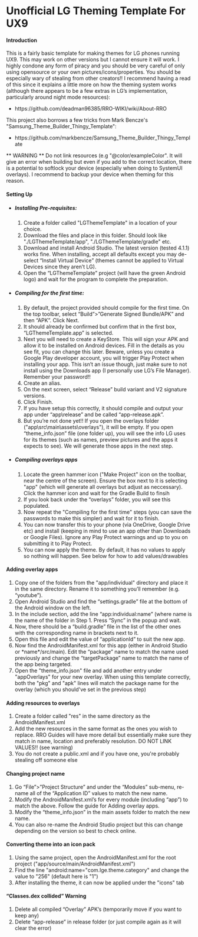 # Unofficial LG Theming Template For UX9

<h4>Introduction</h4>
This is a fairly basic template for making themes for LG phones running UX9. This may work on other versions but I cannot ensure it will work. I highly condone any form of piracy and you should be very careful of only using opensource or your own pictures/icons/properties. You should be especially wary of stealing from other creators!! I recommend having a read of this since it explains a little more on how the theming system works (although there appears to be a few extras in LG’s implementation, particularly around night mode resources):
<ul>
  <li>https://github.com/deadman96385/RRO-WIKI/wiki/About-RRO</li>
</ul>
This project also borrows a few tricks from Mark Bencze's "Samsung_Theme_Builder_Thingy_Template":
<ul>
  <li>https://github.com/markbencze/Samsung_Theme_Builder_Thingy_Template</li>
</ul>
** WARNING **  Do not link resources (e.g "@color/exampleColor". It will give an error when building but even if you add to the correct location, there is a potential to softlock your device (especially when doing to SystemUI overlays). I recommend to backup your device when theming for this reason.

<h4>Setting Up</h4>
<ul>
  <li><h5>Installing Pre-requisites:</h5>
<ol>
<li> Create a folder called "LGThemeTemplate" in a location of your choice. </li>
<li>Download the files and place in this folder. Should look like "./LGThemeTemplate/app", "./LGThemeTemplate/gradle" etc.</li>
<li>Download and install Android Studio. The latest version (tested 4.1.1) works fine. When installing, accept all defaults except you may de-select “Install Virtual Device” (themes cannot be applied to Virtual Devices since they aren’t LG).</li>
<li>Open the “LGThemeTemplate” project (will have the green Android logo) and wait for the program to complete the preparation.</li>
</ol>
<li><h5>Compiling for the first time:</h5>
<ol>
<li>By default, the project provided should compile for the first time. On the top toolbar, select “Build”>”Generate Signed Bundle/APK” and then “APK”. Click Next.</li>
<li>It should already be confirmed but confirm that in the first box, “LGThemeTemplate.app” is selected.</li>
<li>Next you will need to create a KeyStore. This will sign your APK and allow it to be installed on Android devices. Fill in the details as you see fit, you can change this later. Beware, unless you create a Google Play developer account, you will trigger Play Protect when installing your app. This isn’t an issue though, just make sure to not install using the Downloads app (I personally use LG’s File Manager). Remember your password!! </li>
<li>Create an alias.</li>
<li>On the next screen, select “Release” build variant and V2 signature versions. </li>
<li>Click Finish.</li>
<li>If you have setup this correctly, it should compile and output your app under “app\release” and be called “app-release.apk”.</li>
<li>But you’re not done yet!! If you open the overlays folder ("app\src\main\assets\overlays"), it will be empty. If you open “theme_info.json” file (one folder up), you will see the info LG uses for its themes (such as names, preview pictures and the apps it expects to see). We will generate those apps in the next step.</li>
</ol>
</li>
<li>
<h5>Compiling overlays apps</h5>
<ol>
<li>Locate the green hammer icon ("Make Project" icon on the toolbar, near the centre of the screen). Ensure the box next to it is selecting "app" (which will generate all overlays but adjust as neccessary). Click the hammer icon and wait for the Gradle Build to finsih</li>
<li>If you look back under the “overlays” folder, you will see this populated.</li>
<li>Now repeat the "Compiling for the first time" steps (you can save the passwords to make this simpler) and wait for it to finish.</li>
<li>You can now transfer this to your phone (via OneDrive, Google Drive etc) and install (keeping in mind to use an app other than Downloads or Google Files). Ignore any Play Protect warnings and up to you on submitting it to Play Protect.</li>
<li>You can now apply the theme. By default, it has no values to apply so nothing will happen. See below for how to add values/drawables </li>
 </ol>
</ul>

<h4>Adding overlay apps</h4>
<ol>
<li>Copy one of the folders from the "app/individual" directory and place it in the same directory. Rename it to something you’ll remember (e.g. “youtube”).</li>
<li>Open Android Studio and find the “settings.gradle” file at the bottom of the Android window on the left.</li>
<li>In the include section, add the line “app:individual:name” (where name is the name of the folder in Step 1. Press “Sync” in the popup and wait.</li>
<li>Now, there should be a “build.gradle” file in the list of the other ones with the corresponding name in brackets next to it.</li>
<li>Open this file and edit the value of “applicationId” to suit the new app.</li>
<li>Now find the AndroidManifest.xml for this app (either in Android Studio or *name*/src/main). Edit the “package” name to match the name used previously and change the “targetPackage” name to match the name of the app being targeted.</li>
<li>Open the "theme_info.json" file and add another entry under "appOverlays" for your new overlay. When using this template correctly, both the "pkg" and "apk" lines will match the package name for the overlay (which you should've set in the previous step)</li>
</ol>

<h4>Adding resources to overlays</h4>
<ol>
<li>Create a folder called "res" in the same directory as the AndroidManifest.xml </li>
<li>Add the new resources in the same format as the ones you wish to replace. RRO Guides will have more detail but essentially make sure they match in name, location and preferably resolution. DO NOT LINK VALUES!! (see warning) </li>
<li>You do not create a public.xml and if you have one, you're probably stealing off someone else</li>
</ol>

<h4>Changing project name</h4>
<ol>
<li>Go “File”>”Project Structure” and under the “Modules” sub-menu, re-name all of the “Application ID” values to match the new name.</li>
<li>Modify the AndroidManifest.xml’s for every module (including “app”) to match the above. Follow the guide for Adding overlay apps.</li>
<li>Modify the “theme_info.json” in the main assets folder to match the new name.</li>
<li>You can also re-name the Android Studio project but this can change depending on the version so best to check online.</li>
</ol>

<h4>Converting theme into an icon pack</h4>
<ol>
<li>Using the same project, open the AndroidManifest.xml for the root project ("app/source/main/AndroidManifest.xml")</li>
<li>Find the line "android:name="com.lge.theme.category" and change the value to "256" (default here is "1")</li>
<li>After installing the theme, it can now be applied under the "icons" tab</li>
</ol>

<h4>“Classes.dex collided” Warning</h4>
<ol>
<li>Delete all compiled “Overlay” APK’s (temporarily move if you want to keep any)</li>
<li>Delete “app-release” in release folder (or just compile again as it will clear the error)</li>
</ol>



